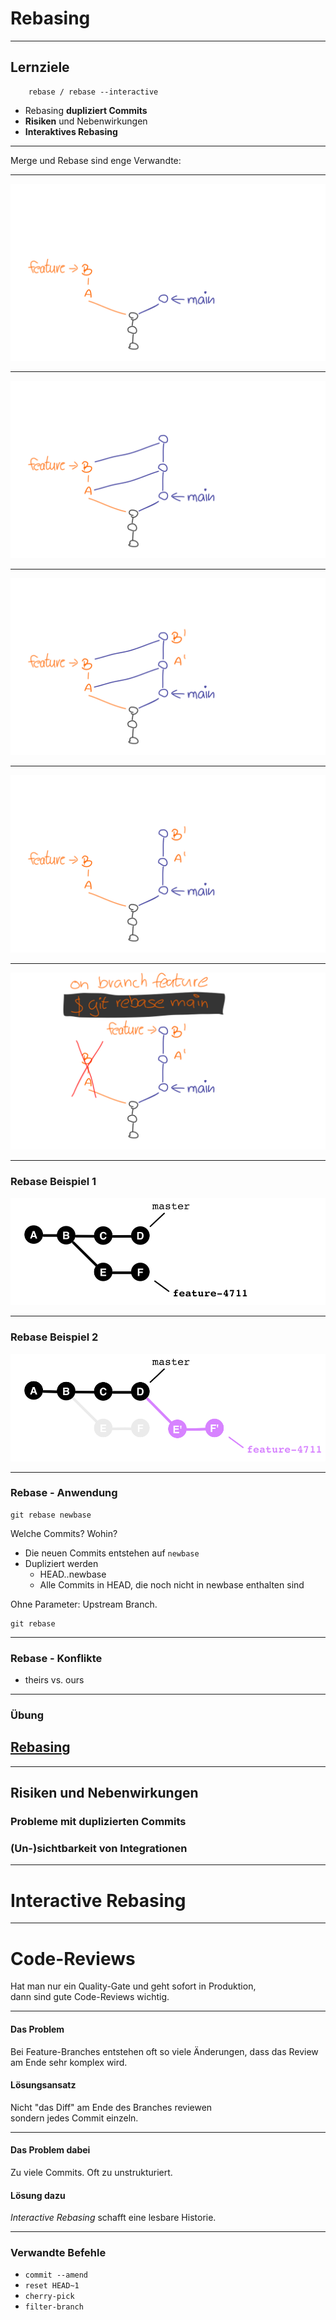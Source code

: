 # Rebasing

---

## Lernziele

```
    rebase / rebase --interactive
```

 * Rebasing **dupliziert Commits**
 * **Risiken** und Nebenwirkungen
 * **Interaktives Rebasing**

---

Merge und Rebase sind enge Verwandte:

---

![zwei Branches](rebase-01.png)

---

![Mergen](rebase-02.png)

---

![Interpretation](rebase-03.png)

---

![Vorgänger vergessen](rebase-04.png)

---

![Ein rebase](rebase-05.png)

---

### Rebase Beispiel 1

![Rebasing Beispiel vorher](abb-branches-beispiel-rebase-vorher.png)


---

### Rebase Beispiel 2

![Rebasing Beispiel nachher](abb-branches-beispiel-rebase-nachher.png)


---

### Rebase - Anwendung

    git rebase newbase

Welche Commits? Wohin?

 * Die neuen Commits entstehen auf `newbase`
 * Dupliziert werden
   - HEAD..newbase
   - Alle Commits in HEAD, die noch
     nicht in newbase enthalten sind

Ohne Parameter: Upstream Branch.

    git rebase

---

### Rebase - Konflikte

 * theirs vs. ours


---


### Übung

<h2><a href="git-uebungen/aufgabe-zusammenarbeit-rebasing.html" target="_blank">Rebasing<a></h2>





---


## Risiken und Nebenwirkungen

### Probleme mit duplizierten Commits

### (Un-)sichtbarkeit von Integrationen


---

# Interactive Rebasing

---

Code-Reviews
============

Hat man nur ein Quality-Gate und geht sofort in Produktion, <BR>
dann sind gute Code-Reviews wichtig.

---

#### Das Problem

Bei Feature-Branches entstehen oft so viele Änderungen, dass das Review am Ende sehr komplex wird.


#### Lösungsansatz

Nicht "das Diff" am Ende des Branches reviewen<br/>
sondern jedes Commit einzeln.

---

#### Das Problem dabei

Zu viele Commits. Oft zu unstrukturiert.

#### Lösung dazu

*Interactive Rebasing* schafft eine lesbare Historie.



---


### Verwandte Befehle

 * `commit --amend`
 * `reset HEAD~1`
 * `cherry-pick`
 * `filter-branch`


